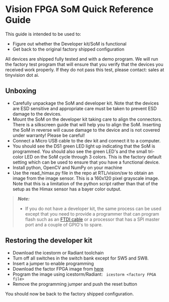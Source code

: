 # Vision FPGA SoM Quick Reference Guide

This guide is intended to be used to:
* Figure out whether the Developer kit/SoM is functional
* Get back to the original factory shipped configuration

All devices are shipped fully tested and with a demo program. We will run the factory test program that will ensure that you verify that the devices you received work properly. If they do not pass this test, please contact: sales at tinyvision dot ai.

## Unboxing
- Carefully unpackage the SoM and developer kit. Note that the devices are ESD sensitive and appropriate care must be taken to prevent ESD damage to the devices.
- Mount the SoM on the developer kit taking care to align the connectors. There is a silkscreen guide that will help you to align the SoM. Inserting the SoM in reverse will cause damage to the device and is not covered under warranty! Please be careful!
- Connect a Micro USB cable to the dev kit and connect it to a computer.
- You should see the DS1 green LED light up indicating that the SoM is programmed. You should also see the green LED's and the small tri-color LED on the SoM cycle through 3 colors. This is the factory default setting which can be used to ensure that you have a functional device.
- Install python, OpenCV and NumPy on your machine
- Use the read_himax.py file in the repo at RTL/vision/sw to obtain an image from the image sensor. This is a 160x120 pixel grayscale image. Note that this is a limitation of the python script rather than that of the setup as the Himax sensor has a bayer color output.


> ***Note:***
>* If you do not have a developer kit, the same process can be used except that you need to provide a programmer that can program flash such as an [FTDI cable](http://www.latticesemi.com/~/media/BCA4EE8C9F8F49C4AC4A2D74737514B3.ashx) or a processor that has a SPI master port and a couple of GPIO's to spare.

## Restoring the developer kit
- Download the icestorm or Radiant toolchain
- Turn off all switches in the switch bank except for SW5 and SW8.
- Insert a jumper to enable programming
- Download the factor FPGA image from [here](SoM\RTL\vision\synth\blink_impl_1.bin)
- Program the image using icestorm/Radiant:
 ` icestorm <factory FPGA file>`
- Remove the programming jumper and push the reset button

You should now be back to the factory shipped configuration.
